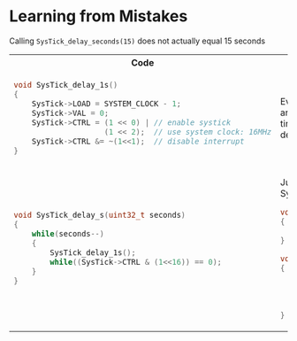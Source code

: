 # Learning from Mistakes

Calling `SysTick_delay_seconds(15)` does not actually equal 15 seconds

<table>
<tr>
<th>Code</th>
<th>Notes</th>
</tr>
<tr>
<td>
  
```c
void SysTick_delay_1s()
{
    SysTick->LOAD = SYSTEM_CLOCK - 1;
    SysTick->VAL = 0;
    SysTick->CTRL = (1 << 0) | // enable systick
                    (1 << 2);  // use system clock: 16MHz
    SysTick->CTRL &= ~(1<<1);  // disable interrupt
}
```
  
</td>
<td>

Every time this function is called, it reinitializes the timer, which is unnecessary and inefficient. 
Resetting the countdown each time disrupts the natural flow of the timer.
Instead, you should configure it once in an Init() and then just poll it in a delay function.

</td>
</tr>
<tr>
<td>

```c
void SysTick_delay_s(uint32_t seconds)
{
    while(seconds--)
    {
        SysTick_delay_1s();
        while((SysTick->CTRL & (1<<16)) == 0);
    }
}
```

</td>
<td>

Just check the COUNT flag to see when 1 second has passed. 
When the function SysTick_delay_seconds() returns, it means all seconds have passed.

```c
void SysTick_delay_1s()
{
    while ((SysTick->CTRL & (1 << 16)) == 0); // Wait until COUNTFLAG is set
}

void SysTick_delay_seconds(uint32_t seconds)
{
    while (seconds--)
    {
        SysTick_delay_1s();  // Wait for 1 second
    }
}
```

</td>
</tr>

</table>
